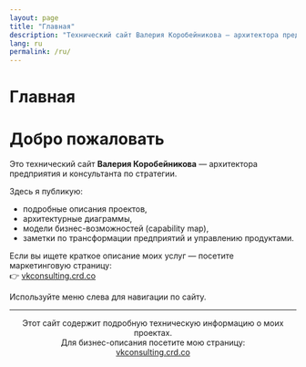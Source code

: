 ```yaml
---
layout: page
title: "Главная"
description: "Технический сайт Валерия Коробейникова — архитектора предприятия и консультанта по стратегии"
lang: ru
permalink: /ru/
---
```


# Главная

# Добро пожаловать

Это технический сайт **Валерия Коробейникова** — архитектора предприятия и консультанта по стратегии.

Здесь я публикую:
- подробные описания проектов,
- архитектурные диаграммы,
- модели бизнес-возможностей (capability map),
- заметки по трансформации предприятий и управлению продуктами.

Если вы ищете краткое описание моих услуг — посетите маркетинговую страницу:  
👉 [vkconsulting.crd.co](https://vkconsulting.crd.co/)

Используйте меню слева для навигации по сайту.

<hr>

<p align="center" style="font-size: 14px;">
  Этот сайт содержит подробную техническую информацию о моих проектах.<br>
  Для бизнес-описания посетите мою страницу:<br>
  <a href="https://vkconsulting.crd.co/" target="_blank">vkconsulting.crd.co</a>
</p>
